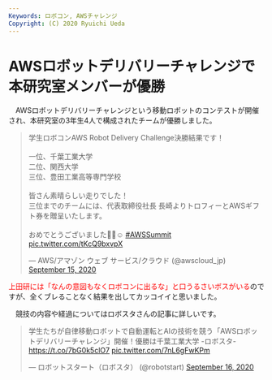 ```yaml
---
Keywords: ロボコン, AWSチャレンジ
Copyright: (C) 2020 Ryuichi Ueda
---
```


# AWSロボットデリバリーチャレンジで本研究室メンバーが優勝

　AWSロボットデリバリーチャレンジという移動ロボットのコンテストが開催され、本研究室の3年生4人で構成されたチームが優勝しました。

<blockquote class="twitter-tweet"><p lang="ja" dir="ltr">学生ロボコンAWS Robot Delivery Challenge決勝結果です！<br><br>一位、千葉工業大学<br>二位、関西大学<br>三位、豊田工業高等専門学校<br><br>皆さん素晴らしい走りでした！<br>三位までのチームには、代表取締役社長 長崎よりトロフィーとAWSギフト券を贈呈いたします。　<br><br>おめでとうございました🎊👏☺ <a href="https://twitter.com/hashtag/AWSSummit?src=hash&amp;ref_src=twsrc%5Etfw">#AWSSummit</a> <a href="https://t.co/tKcQ9bxvpX">pic.twitter.com/tKcQ9bxvpX</a></p>&mdash; AWS/アマゾン ウェブ サービス/クラウド (@awscloud_jp) <a href="https://twitter.com/awscloud_jp/status/1305791112351641601?ref_src=twsrc%5Etfw">September 15, 2020</a></blockquote> <script async src="https://platform.twitter.com/widgets.js" charset="utf-8"></script>


<span style="color:red">上田研には「なんの意図もなくロボコンに出るな」と口うるさいボスがいる</span>のですが、全くブレることなく結果を出してカッコイイと思いました。


　競技の内容や経過についてはロボスタさんの記事に詳しいです。

<blockquote class="twitter-tweet" data-partner="tweetdeck"><p lang="ja" dir="ltr">学生たちが自律移動ロボットで自動運転とAIの技術を競う「AWSロボットデリバリーチャレンジ」開催！優勝は千葉工業大学 -ロボスタ- <a href="https://t.co/7bG0k5clO7">https://t.co/7bG0k5clO7</a> <a href="https://t.co/7nL6gFwKPm">pic.twitter.com/7nL6gFwKPm</a></p>&mdash; ロボットスタート（ロボスタ） (@robotstart) <a href="https://twitter.com/robotstart/status/1306144068489994241?ref_src=twsrc%5Etfw">September 16, 2020</a></blockquote>

